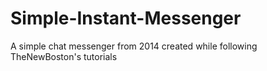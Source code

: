 # Simple-Instant-Messenger
A simple chat messenger from 2014 created while following TheNewBoston's tutorials
